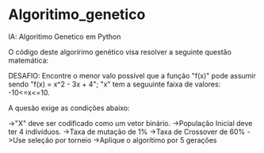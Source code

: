 # Algoritimo_genetico
IA: Algoritimo Genetico em Python

O código deste algorírimo genético visa resolver a seguinte questão matemática:

DESAFIO: Encontre o menor valo possível que a função "f(x)" pode assumir sendo "f(x) = x^2 - 3x + 4"; 
"x" tem a seguuinte faixa de valores: -10<=x<=10. 

A quesão exige as condições abaixo: 

->"X" deve ser codificado como um vetor binário.
->População Inicial deve ter 4 indivíduos.
->Taxa de mutação de 1%
->Taxa de Crossover de 60%
->Use seleção por torneio
->Aplique o algorítimo por 5 gerações
